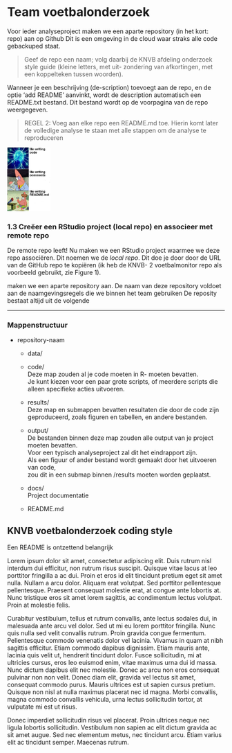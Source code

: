 # Team voetbalonderzoek

Voor ieder analyseproject maken we een aparte repository (in het kort: repo) aan op Github
Dit is een omgeving in de cloud waar straks alle code gebackuped staat. 

> Geef de repo een naam; volg daarbij de KNVB afdeling onderzoek style guide (kleine letters, met uit-
zondering van afkortingen, met een koppelteken tussen woorden). 

Wanneer je een beschrijving (de-scription) toevoegt aan de repo, en de optie ‘add README’ aanvinkt, wordt de description automatisch
een README.txt bestand. Dit bestand wordt op de voorpagina van de repo weergegeven. 

> REGEL 2: Voeg aan elke repo een README.md toe. Hierin komt later de volledige
analyse te staan met alle stappen om de analyse te reproduceren

<img src="assets/images/readme.JPG" width="100"/>

### 1.3 Creëer een RStudio project (local repo) en associeer met remote repo
De remote repo leeft! Nu maken we een RStudio project waarmee we deze repo associëren. Dit noemen
we de *local repo*. Dit doe je door door de URL van de GitHub repo te kopiëren (ik heb de KNVB-
2
voetbalmonitor repo als voorbeeld gebruikt, zie Figure 1).

maken we een aparte repository aan. De naam van deze repository voldoet aan de naamgevingsregels die we binnen het team gebruiken
De reposity bestaat altijd uit de volgende 


___

### Mappenstructuur
* repository-naam
  * data/  
  
  * code/  
  Deze map zouden al je code moeten in R- moeten bevatten.  
  Je kunt kiezen voor een paar grote scripts, of meerdere scripts die alleen specifieke acties uitvoeren.
  
  * results/  
  Deze map en submappen bevatten resultaten die door de code zijn geproduceerd, zoals figuren en tabellen, en andere bestanden.
  
  * output/  
  De bestanden binnen deze map zouden alle output van je project moeten bevatten.  
  Voor een typisch analyseproject zal dit het eindrapport zijn.  
  Als een figuur of ander bestand wordt gemaakt door het uitvoeren van code,  
  zou dit in een submap binnen /results moeten worden geplaatst.
  
  * docs/  
  Project documentatie
  
  * README.md

## KNVB voetbalonderzoek coding style

Een README is ontzettend belangrijk

Lorem ipsum dolor sit amet, consectetur adipiscing elit. Duis rutrum nisl interdum dui efficitur, 
non rutrum risus suscipit. Quisque vitae lacus at leo porttitor fringilla a ac dui. Proin et eros 
id elit tincidunt pretium eget sit amet nulla. Nullam a arcu dolor. Aliquam erat volutpat. Sed porttitor 
pellentesque pellentesque. Praesent consequat molestie erat, at congue ante lobortis at. Nunc tristique
eros sit amet lorem sagittis, ac condimentum lectus volutpat. Proin at molestie felis.

Curabitur vestibulum, tellus et rutrum convallis, ante lectus sodales dui, in malesuada ante arcu vel 
dolor. Sed ut mi eu lorem porttitor fringilla. Nunc quis nulla sed velit convallis rutrum. Proin gravida 
congue fermentum. Pellentesque commodo venenatis dolor vel lacinia. Vivamus in quam at nibh sagittis efficitur. 
Etiam commodo dapibus dignissim. Etiam mauris ante, lacinia quis velit ut, hendrerit tincidunt dolor. Fusce sollicitudin, 
mi at ultricies cursus, eros leo euismod enim, vitae maximus urna dui id massa. Nunc dictum dapibus elit nec molestie.
Donec ac arcu non eros consequat pulvinar non non velit. Donec diam elit, gravida vel lectus sit amet, consequat commodo
purus. Mauris ultrices est ut sapien cursus pretium. Quisque non nisl at nulla maximus placerat nec id magna. 
Morbi convallis, magna commodo convallis vehicula, urna lectus sollicitudin tortor, at vulputate mi est ut risus.

Donec imperdiet sollicitudin risus vel placerat. Proin ultrices neque nec ligula lobortis sollicitudin. 
Vestibulum non sapien ac elit dictum gravida ac sit amet augue. Sed nec elementum metus, nec tincidunt 
arcu. Etiam varius elit ac tincidunt semper. Maecenas rutrum.

 



